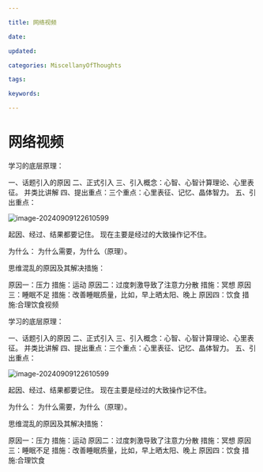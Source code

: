 ```yaml
---

title: 网络视频

date: 

updated: 

categories: MiscellanyOfThoughts

tags: 

keywords: 

---
```

# 网络视频

学习的底层原理：

一、话题引入的原因
二、正式引入 
三、引入概念：心智、心智计算理论、心里表征。
并类比讲解
四、提出重点：三个重点：心里表征、记忆、晶体智力。
五、引出重点：

![image-20240909122610599](./../TyporaImage/MiscellanyOfThoughts/image-20240909122610599.png)

起因、经过、结果都要记住。 现在主要是经过的大致操作记不住。


为什么：
为什么需要，为什么（原理）。


思维混乱的原因及其解决措施：

原因一：压力  措施：运动
原因二：过度刺激导致了注意力分散   措施：冥想
原因三：睡眠不足   措施：改善睡眠质量，比如，早上晒太阳、晚上
原因四：饮食     措施:合理饮食视频

学习的底层原理：

一、话题引入的原因
二、正式引入 
三、引入概念：心智、心智计算理论、心里表征。
并类比讲解
四、提出重点：三个重点：心里表征、记忆、晶体智力。
五、引出重点：

![image-20240909122610599](./../TyporaImage/MiscellanyOfThoughts/image-20240909122610599.png)

起因、经过、结果都要记住。 现在主要是经过的大致操作记不住。


为什么：
为什么需要，为什么（原理）。


思维混乱的原因及其解决措施：

原因一：压力  措施：运动
原因二：过度刺激导致了注意力分散   措施：冥想
原因三：睡眠不足   措施：改善睡眠质量，比如，早上晒太阳、晚上
原因四：饮食     措施:合理饮食